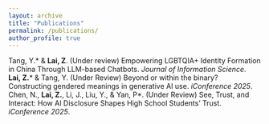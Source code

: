 ```yaml
---
layout: archive
title: "Publications"
permalink: /publications/
author_profile: true
---
```


Tang, Y.* & **Lai, Z**. (Under review) Empowering LGBTQIA+ Identity Formation in China Through LLM-based Chatbots. *Journal of Information Science*.<br>
**Lai, Z.*** & Tang, Y. (Under Review) Beyond or within the binary? Constructing gendered meanings in generative AI use. *iConference 2025*.<br>
Chen, N., **Lai, Z.**, Li, J., Liu, Y., & Yan, P\*. (Under Review) See, Trust, and Interact: How AI Disclosure Shapes High School Students’ Trust. *iConference 2025*.<br>



